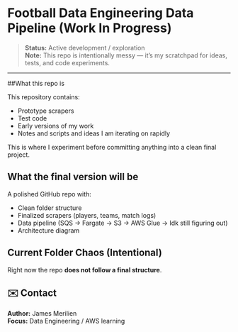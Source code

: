 #  Football Data Engineering Data Pipeline (Work In Progress)

> **Status:** Active development / exploration  
> **Note:** This repo is intentionally messy — it’s my scratchpad for ideas, tests, and code experiments.

---

##What this repo is

This repository contains:

- Prototype scrapers
- Test code 
- Early versions of my work
- Notes and scripts and ideas I am iterating on rapidly

This is where I experiment before committing anything into a clean final project.

## What the final version will be

A polished GitHub repo with:

- Clean folder structure
- Finalized scrapers (players, teams, match logs)
- Data pipeline (SQS → Fargate → S3 -> AWS Glue -> Idk still figuring out)
- Architecture diagram

##  Current Folder Chaos (Intentional)

Right now the repo **does not follow a final structure**.

## ✉️ Contact

**Author:** James Merilien  
**Focus:** Data Engineering / AWS learning
